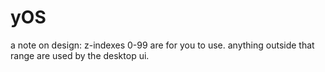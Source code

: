 # yOS

a note on design: z-indexes 0-99 are for you to use. anything outside that range are used by the desktop ui.